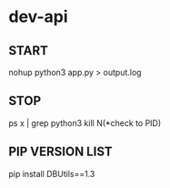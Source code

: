 # dev-api

## START
nohup python3 app.py > output.log

## STOP
ps x | grep python3
kill N(*check to PID) 

## PIP VERSION LIST
pip install DBUtils==1.3

